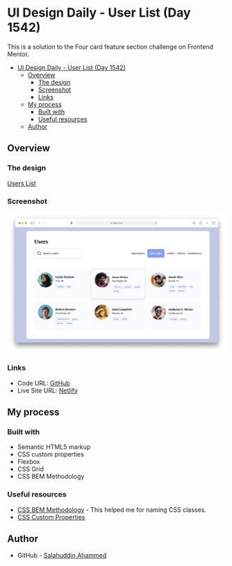 # UI Design Daily - User List (Day 1542)

This is a solution to the Four card feature section challenge on Frontend Mentor.

- [UI Design Daily - User List (Day 1542)](#ui-design-daily---user-list-day-1542)
  - [Overview](#overview)
    - [The design](#the-design)
    - [Screenshot](#screenshot)
    - [Links](#links)
  - [My process](#my-process)
    - [Built with](#built-with)
    - [Useful resources](#useful-resources)
  - [Author](#author)

## Overview

### The design

[Users List](https://www.uidesigndaily.com/posts/figma-users-list-card-day-1542)

### Screenshot

![](./screenshot.png)

### Links

- Code URL: [GitHub](https://github.com/SalahuddinAhammed/frontend-mentor-solutions/tree/main/projects/users-list)
- Live Site URL: [Netlify](https://design-to-code-salahuddin.netlify.app/users-list)

## My process

### Built with

- Semantic HTML5 markup
- CSS custom properties
- Flexbox
- CSS Grid
- CSS BEM Methodology

### Useful resources

- [CSS BEM Methodology](http://getbem.com/) - This helped me for naming CSS classes.
- [CSS Custom Properties](https://developer.mozilla.org/en-US/docs/Web/CSS/Using_CSS_custom_properties)

## Author

- GitHub - [Salahuddin Ahammed](https://github.com/SalahuddinAhammed)
